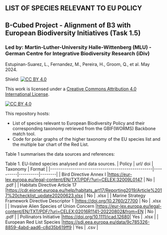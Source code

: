 ## LIST OF SPECIES RELEVANT TO EU POLICY
## B-Cubed Project - Alignment of B3 with European Biodiversity Initiatives (Task 1.5)
### Led by: Martin-Luther-University Halle-Wittenberg (MLU) - German Centre for Integrative Biodiversity Research (iDiv) 
Estupinan-Suarez, L., Fernandez, M., Pereira, H., Groom, Q., et al. 
May 2024.

Shield: [![CC BY 4.0][cc-by-shield]][cc-by]

This work is licensed under a
[Creative Commons Attribution 4.0 International License][cc-by].

[![CC BY 4.0][cc-by-image]][cc-by]

[cc-by]: http://creativecommons.org/licenses/by/4.0/
[cc-by-image]: https://i.creativecommons.org/l/by/4.0/88x31.png
[cc-by-shield]: https://img.shields.io/badge/License-CC%20BY%204.0-lightgrey.svg


This repository hosts:
* List of species relevant to European Biodiversity Policy and their corresponding taxonomy retrieved from the GBIF(WORMS) Backbone match tool.
* Code for polar graphs of the higher taxonomy of the EU species list and the multiple bar chart of the Red List.

Table 1 summarises the data sources and references:

Table 1. EU-listed species analysed and data sources.
| Policy                                            | url/ doi | Taxonomy | Format |
|---------------------------------------------------|----------|----------|--------|
| Bird Directive Annex I                            |https://eur-lex.europa.eu/legal-content/EN/TXT/PDF/?uri=CELEX:32009L0147 | No       | .pdf   |
| Habitats Directive Article 17                     |https://cdr.eionet.europa.eu/help/habitats_art17/Reporting2019/Article%2017%20checklist_update20200623.xlsx | No       | .xlsx  |
| Marine Strategy Framework Directive Descriptor 1  |https://doi.org/10.2760/27700 | No       | .xlsx  |
| Invasive Alien Species of  Union Concern          |https://eur-lex.europa.eu/legal-content/EN/TXT/PDF/?uri=CELEX:02016R1141-20220802&from=EN | No       | .pdf   |
| Pollinators Initiative                            |https://doi.org/10.1111/icad.12680| Yes      | .xlsx |
| European Red List Species                         |https://sdi.eea.europa.eu/data/9c785326-8859-4abd-aad6-c8d35b619ff9 | Yes      | .csv  |



